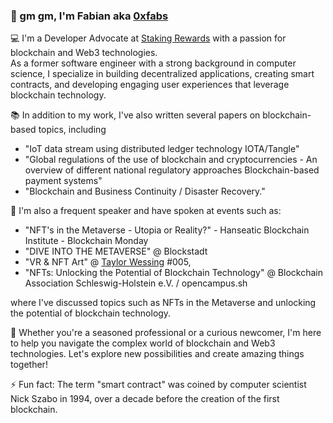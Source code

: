 ### 👋 gm gm, I'm Fabian aka [0xfabs](https://twitter.com/0xfabs)

💻 I'm a Developer Advocate at [Staking Rewards](https://www.stakingrewards.com/) with a passion for blockchain and Web3 technologies.  
As a former software engineer with a strong background in computer science, I specialize in building decentralized applications, creating smart contracts, and developing engaging user experiences that leverage blockchain technology.


📚 In addition to my work, I've also written several papers on blockchain-based topics, including 
  - "IoT data stream using distributed ledger technology IOTA/Tangle"
  - "Global regulations of the use of blockchain and cryptocurrencies - An overview of different national regulatory approaches Blockchain-based payment systems"
  - "Blockchain and Business Continuity / Disaster Recovery."


🎤 I'm also a frequent speaker and have spoken at events such as:
  - "NFT's in the Metaverse - Utopia or Reality?" - Hanseatic Blockchain Institute - Blockchain Monday
  - "DIVE INTO THE METAVERSE" @ Blockstadt 
  - "VR & NFT Art" @ [Taylor Wessing](https://taylorwessing.com) #005, 
  - "NFTs: Unlocking the Potential of Blockchain Technology" @ Blockchain Association Schleswig-Holstein e.V. / opencampus.sh
 
  where I've discussed topics such as NFTs in the Metaverse and unlocking the potential of blockchain technology.
  

🤝 Whether you're a seasoned professional or a curious newcomer, I'm here to help you navigate the complex world of blockchain and Web3 technologies. Let's explore new possibilities and create amazing things together!

⚡ Fun fact: The term "smart contract" was coined by computer scientist Nick Szabo in 1994, over a decade before the creation of the first blockchain.


